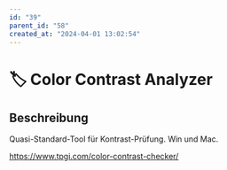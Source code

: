 ```yaml
---
id: "39"
parent_id: "58"
created_at: "2024-04-01 13:02:54"
---
```


# 🏷️ Color Contrast Analyzer

## Beschreibung

Quasi-Standard-Tool für Kontrast-Prüfung. Win und Mac.

<https://www.tpgi.com/color-contrast-checker/>